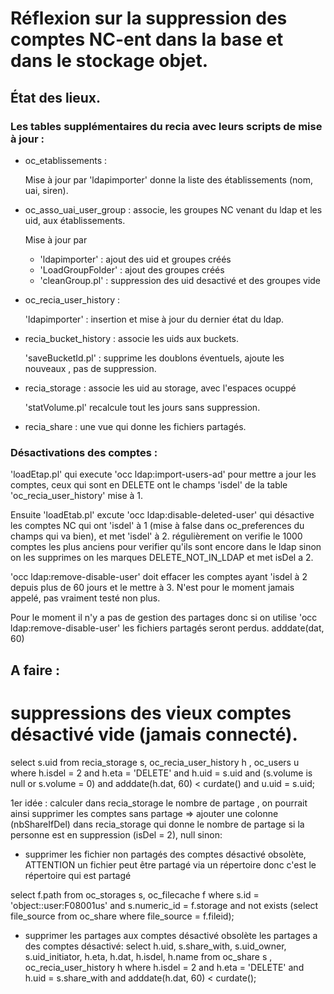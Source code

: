 
# Réflexion sur la suppression des comptes NC-ent dans la base et dans le stockage objet.

## État des lieux.

### Les tables supplémentaires du recia avec leurs scripts de mise à jour :

- oc_etablissements :

	Mise à jour par 'ldapimporter' donne la liste des établissements (nom, uai, siren).

- oc_asso_uai_user_group : associe, les groupes NC venant du ldap et les uid,  aux établissements.

	Mise à jour par

	- 'ldapimporter' : ajout des uid et groupes créés
	- 'LoadGroupFolder' : ajout des groupes créés
	- 'cleanGroup.pl' : suppression des uid desactivé et des groupes vide

- oc_recia_user_history :

	'ldapimporter' :  insertion et mise à jour du dernier état du ldap.

- recia_bucket_history : associe les uids aux buckets.

	'saveBucketId.pl' : supprime les doublons éventuels, ajoute les nouveaux , pas de suppression.
 
- recia_storage : associe les uid au storage, avec l'espaces ocuppé

	'statVolume.pl' recalcule tout les jours sans suppression.

- recia_share : une vue qui donne les fichiers partagés.

### Désactivations des comptes :
'loadEtap.pl' qui execute 'occ ldap:import-users-ad' pour mettre a jour les comptes, ceux qui sont en DELETE ont le champs 'isdel' de la table 'oc_recia_user_history' mise à 1.

Ensuite 'loadEtab.pl' excute 'occ ldap:disable-deleted-user' qui désactive les comptes NC qui ont 'isdel' à 1 (mise à false dans oc_preferences du champs qui va bien), et met 'isdel' à 2.
régulièrement on verifie le 1000 comptes les plus anciens pour verifier qu'ils sont encore dans le ldap sinon on les supprimes on les marques DELETE_NOT_IN_LDAP et met isDel a 2.



'occ ldap:remove-disable-user' doit effacer les comptes ayant 'isdel à 2 depuis plus de 60 jours et le mettre à 3. N'est pour le moment jamais appelé, pas vraiment testé non plus.

Pour le moment il n'y a pas de gestion des partages donc si on utilise 'occ ldap:remove-disable-user' les fichiers partagés seront perdus.
adddate(dat, 60) 
## A faire :
# suppressions des vieux comptes désactivé vide (jamais connecté).
select s.uid from recia_storage s,  oc_recia_user_history h , oc_users u where h.isdel = 2 and h.eta = 'DELETE' and h.uid = s.uid and (s.volume is null or s.volume = 0) and adddate(h.dat, 60) < curdate() and u.uid = s.uid;

1er idée : calculer dans recia_storage le nombre de partage , on pourrait ainsi supprimer les comptes sans partage
=> ajouter une colonne (nbShareIfDel) dans recia_storage qui donne le nombre de partage si la personne est en suppression (isDel = 2), null sinon: 


-  supprimer les fichier non partagés des comptes désactivé obsolète,
ATTENTION un fichier peut être partagé via un répertoire donc c'est le répertoire qui est partagé

select f.path from oc_storages s, oc_filecache f
where s.id =  'object::user:F08001us'
and s.numeric_id = f.storage
and not exists (select file_source from oc_share where file_source = f.fileid);



- supprimer les partages aux comptes désactivé obsolète
les partages a des comptes désactivé:
select h.uid, s.share_with, s.uid_owner, s.uid_initiator, h.eta, h.dat,  h.isdel, h.name from oc_share s , oc_recia_user_history h
where  h.isdel = 2 and h.eta = 'DELETE' and h.uid = s.share_with and adddate(h.dat, 60) < curdate();
